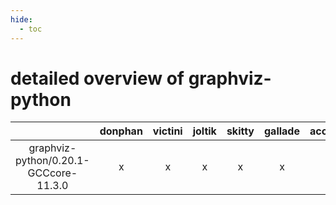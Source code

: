 ```yaml
---
hide:
  - toc
---
```


detailed overview of graphviz-python
====================================

| |donphan|victini|joltik|skitty|gallade|accelgor|swalot|doduo|
| :---: | :---: | :---: | :---: | :---: | :---: | :---: | :---: | :---: |
|graphviz-python/0.20.1-GCCcore-11.3.0|x|x|x|x|x|x|x|x|
